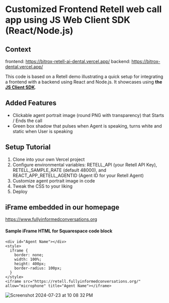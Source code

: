 # Customized Frontend Retell web call app using JS Web Client SDK (React/Node.js)

## Context
frontend: https://bitrox-retell-ai-dental.vercel.app/
backend: https://bitrox-dental.vercel.app/

This code is based on a Retell demo illustrating a quick setup for integrating a frontend with a backend
using React and Node.js. It showcases using **the [JS Client SDK](https://github.com/adam-team/retell-client-js-sdk)**.

## Added Features

- Clickable agent portrait image (round PNG with transparency) that Starts / Ends the call
- Green box shadow that pulses when Agent is speaking, turns white and static when User is speaking

## Setup Tutorial

1. Clone into your own Vercel project
2. Configure environmental variables: RETELL_API (your Retell API Key), RETELL_SAMPLE_RATE (default 48000), and REACT_APP_RETELL_AGENTID (Agent ID for your Retell Agent)
3. Customize agent portrait image in code
4. Tweak the CSS to your liking
5. Deploy

## iFrame embedded in our homepage

https://www.fullyinformedconversations.org

#### Sample iFrame HTML for Squarespace code block
```
<div id="Agent Name"></div>
<style>
  iframe {
    border: none;
    width: 100%;
    height: 400px;
    border-radius: 100px;
  }
</style>
<iframe src="https://retell.fullyinformedconversations.org/" allow="microphone" title="Agent Name"></iframe>
```

![Screenshot 2024-07-23 at 10 08 32 PM](https://github.com/user-attachments/assets/a710f917-6764-4029-9e11-e091ce4cc72c)
